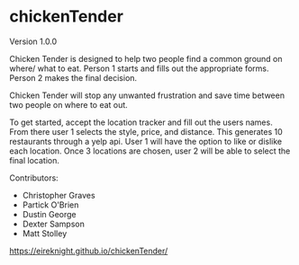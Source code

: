 # chickenTender
Version 1.0.0

Chicken Tender is designed to help two people find a common ground on where/ what to eat. Person 1 starts and fills out
the appropriate forms. Person 2 makes the final decision.


Chicken Tender will stop any unwanted frustration and save time between two people on where to eat out.


To get started, accept the location tracker and fill out the users names. From there user 1 selects the style, price, and 
distance. This generates 10 restaurants through a yelp api. User 1 will have the option to like or dislike each location. 
Once 3 locations are chosen, user 2 will be able to select the final location.


Contributors:

- Christopher Graves
- Partick O'Brien
- Dustin George
- Dexter Sampson
- Matt Stolley

https://eireknight.github.io/chickenTender/
